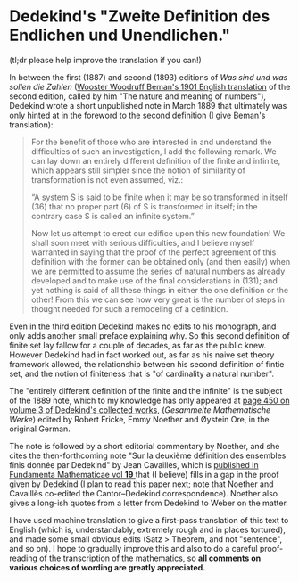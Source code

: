 # Dedekind's "Zweite Definition des Endlichen und Unendlichen."

(tl;dr please help improve the translation if you can!)

In between the first (1887) and second (1893) editions of _Was sind und was sollen die Zahlen_ ([Wooster Woodruff Beman's 1901 English translation](https://www.gutenberg.org/ebooks/21016) of the second edition, called by him "The nature and meaning of numbers"), Dedekind wrote a short unpublished note in March 1889 that ultimately was only hinted at in the foreword to the second definition (I give Beman's translation):


> For the benefit of those who are interested in and understand the difficulties of such an
investigation, I add the following remark. We can lay down an entirely different
definition of the finite and infinite, which appears still simpler since the notion
of similarity of transformation is not even assumed, viz.:
> 
> “A system S is said to be finite when it may be so transformed in itself (36) that no
> proper part (6) of S is transformed in itself; in the contrary case S is called an
> infinite system.”
> 
> Now let us attempt to erect our edifice upon this new foundation! We shall
soon meet with serious difficulties, and I believe myself warranted in saying
that the proof of the perfect agreement of this definition with the former can be
obtained only (and then easily) when we are permitted to assume the series of
natural numbers as already developed and to make use of the final considerations
in (131); and yet nothing is said of all these things in either the one definition
or the other! From this we can see how very great is the number of steps in
thought needed for such a remodeling of a definition.

Even in the third edition Dedekind makes no edits to his monograph, and only adds another small preface explaining why. So this second definition of finite set lay fallow for a couple of decades, as far as the public knew. However Dedekind had in fact worked out, as far as his naive set theory framework allowed, the relationship between his second definition of fintie set, and the notion of finiteness that is "of cardinality a natural number".

The "entirely different definition of the finite and the infinite" is the subject of the 1889 note, which to my knowledge has only appeared at [page 450 on volume 3 of Dedekind's collected works](https://gdz.sub.uni-goettingen.de/id/PPN23569441X?tify=%7B%22pages%22%3A%5B454%5D%2C%22view%22%3A%22info%22%7D), (_Gesammelte Mathematische Werke_) edited by Robert Fricke, Emmy Noether and Øystein Ore, in the original German. 

The note is followed by a short editorial commentary by Noether, and she cites the then-forthcoming note "Sur la deuxième définition des ensembles finis donnée par Dedekind" by Jean Cavaillès, which is [published in Fundamenta Mathematicae vol **19** ](http://matwbn.icm.edu.pl/ksiazki/fm/fm19/fm19113.pdf) that (I believe) fills in a gap in the proof given by Dedekind (I plan to read this paper next; note that Noether and Cavaillès co-edited the Cantor–Dedekind correspondence). Noether also gives a long-ish quotes from a letter from Dedekind to Weber on the matter.

I have used machine translation to give a first-pass translation of this text to English (which is, understandably, extremely rough and in places tortured), and made some small obvious edits (Satz > Theorem, and not "sentence", and so on). I hope to gradually improve this and also to do a careful proof-reading of the transcription of the mathematics, so **all comments on various choices of wording are greatly appreciated.**



